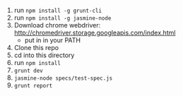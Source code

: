 1. run `npm install -g grunt-cli`
1. run `npm install -g jasmine-node`
1. Download chrome webdriver: http://chromedriver.storage.googleapis.com/index.html
    - put in in your PATH
1. Clone this repo
1. cd into this directory
1. run `npm install`
1. `grunt dev`
1. `jasmine-node specs/test-spec.js`
1. `grunt report`
